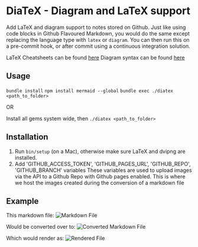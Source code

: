 # DiaTeX - Diagram and LaTeX support 

Add LaTeX and diagram support to notes stored on Github.
Just like using code blocks in Github Flavoured Markdown, you would do the same except replacing the language type
with `latex` or `diagram`. You can then run this on a pre-commit hook, or after commit using a continuous integration
solution.

LaTeX Cheatsheets can be found [here](https://wch.github.io/latexsheet/)
Diagram syntax can be found [here](https://knsv.github.io/mermaid/)

Usage
---

`bundle install`
`npm install mermaid --global`
`bundle exec ./diatex <path_to_folder>`

OR

Install all gems system wide, then `./diatex <path_to_folder>`

Installation
---

1. Run `bin/setup` (on a Mac), otherwise make sure LaTeX and dvipng are installed.
2. Add 'GITHUB_ACCESS_TOKEN', 'GITHUB_PAGES_URL', 'GITHUB_REPO', 'GITHUB_BRANCH' variables
   These variables are used to upload images via the API to a Github Repo with Github pages enabled.
   This is where we host the images created during the conversion of a markdown file

Example
---

This markdown file:
![Markdown File](https://cloud.githubusercontent.com/assets/3074765/23391674/99cb994a-fd44-11e6-863e-7534cc8eeee4.png)

Would be converted over to:
![Converted Markdown File](https://cloud.githubusercontent.com/assets/3074765/23391666/7f158bce-fd44-11e6-957c-9f4d9c0c393c.png)

Which would render as:
![Rendered File](https://cloud.githubusercontent.com/assets/3074765/23391659/7018e72e-fd44-11e6-9ccd-82c8e9da1d47.png)
